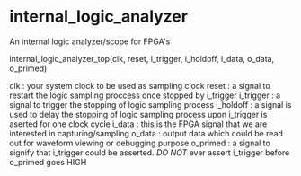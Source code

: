 # internal_logic_analyzer
An internal logic analyzer/scope for FPGA's

internal_logic_analyzer_top(clk, reset, i_trigger, i_holdoff, i_data, o_data, o_primed)

clk : your system clock to be used as sampling clock
reset : a signal to restart the logic sampling proccess once stopped by i_trigger
i_trigger : a signal to trigger the stopping of logic sampling process 
i_holdoff : a signal is used to delay the stopping of logic sampling process upon i_trigger is aserted for one clock cycle
i_data : this is the FPGA signal that we are interested in capturing/sampling
o_data : output data which could be read out for waveform viewing or debugging purpose
o_primed : a signal to signify that i_trigger could be asserted. *DO NOT* ever assert i_trigger before o_primed goes HIGH
